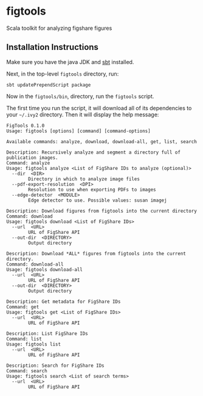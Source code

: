 # figtools
Scala toolkit for analyzing figshare figures

## Installation Instructions

Make sure you have the java JDK and [sbt](https://www.scala-sbt.org/) installed.

Next, in the top-level `figtools` directory, run:

```
sbt updatePrependScript package
```

Now in the `figtools/bin`, directory, run the `figtools` script.

The first time you run the script, it will download all of its dependencies to
your `~/.ivy2` directory. Then it will display the help message:

```
FigTools 0.1.0
Usage: figtools [options] [command] [command-options]

Available commands: analyze, download, download-all, get, list, search

Description: Recursively analyze and segment a directory full of publication images.
Command: analyze
Usage: figtools analyze <List of FigShare IDs to analyze (optional)>
  --dir  <DIR>
        Directory in which to analyze image files
  --pdf-export-resolution  <DPI>
        Resolution to use when exporting PDFs to images
  --edge-detector  <MODULE>
        Edge detector to use. Possible values: susan imagej

Description: Download figures from figtools into the current directory
Command: download
Usage: figtools download <List of FigShare IDs>
  --url  <URL>
        URL of FigShare API
  --out-dir  <DIRECTORY>
        Output directory

Description: Download *ALL* figures from figtools into the current directory.
Command: download-all
Usage: figtools download-all
  --url  <URL>
        URL of FigShare API
  --out-dir  <DIRECTORY>
        Output directory

Description: Get metadata for FigShare IDs
Command: get
Usage: figtools get <List of FigShare IDs>
  --url  <URL>
        URL of FigShare API

Description: List FigShare IDs
Command: list
Usage: figtools list
  --url  <URL>
        URL of FigShare API

Description: Search for FigShare IDs
Command: search
Usage: figtools search <List of search terms>
  --url  <URL>
        URL of FigShare API
```
